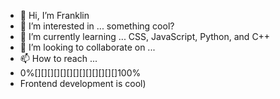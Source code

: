 - 👋 Hi, I’m Franklin
- 👀 I’m interested in ... something cool?
- 🌱 I’m currently learning ...  CSS, JavaScript, Python, and C++
- 💞️ I’m looking to collaborate on ...
- 📫 How to reach ...
-  0%[][][][][][][][][][][][][]100%
- Frontend development is cool)
